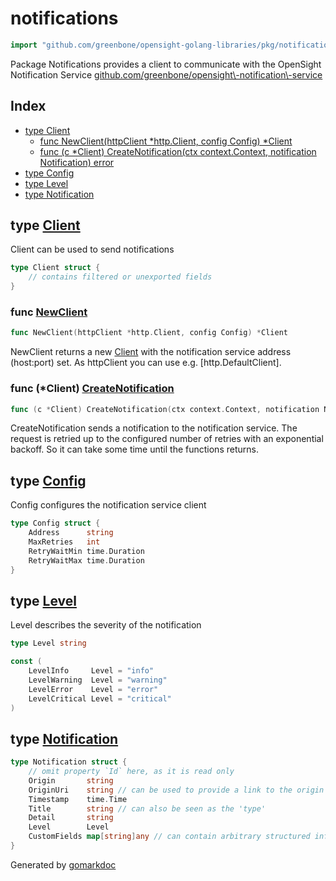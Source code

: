 <!-- gomarkdoc:embed:start -->

<!-- Code generated by gomarkdoc. DO NOT EDIT -->

# notifications

```go
import "github.com/greenbone/opensight-golang-libraries/pkg/notifications"
```

Package Notifications provides a client to communicate with the OpenSight Notification Service [github.com/greenbone/opensight\\\-notification\\\-service](<https://pkg.go.dev/github.com/greenbone/opensight-notification-service/>)

## Index

- [type Client](<#Client>)
  - [func NewClient\(httpClient \*http.Client, config Config\) \*Client](<#NewClient>)
  - [func \(c \*Client\) CreateNotification\(ctx context.Context, notification Notification\) error](<#Client.CreateNotification>)
- [type Config](<#Config>)
- [type Level](<#Level>)
- [type Notification](<#Notification>)


<a name="Client"></a>
## type [Client](<https://github.com/greenbone/opensight-golang-libraries/blob/main/pkg/notifications/notification.go#L26-L32>)

Client can be used to send notifications

```go
type Client struct {
    // contains filtered or unexported fields
}
```

<a name="NewClient"></a>
### func [NewClient](<https://github.com/greenbone/opensight-golang-libraries/blob/main/pkg/notifications/notification.go#L44>)

```go
func NewClient(httpClient *http.Client, config Config) *Client
```

NewClient returns a new [Client](<#Client>) with the notification service address \(host:port\) set. As httpClient you can use e.g. \[http.DefaultClient\].

<a name="Client.CreateNotification"></a>
### func \(\*Client\) [CreateNotification](<https://github.com/greenbone/opensight-golang-libraries/blob/main/pkg/notifications/notification.go#L57>)

```go
func (c *Client) CreateNotification(ctx context.Context, notification Notification) error
```

CreateNotification sends a notification to the notification service. The request is retried up to the configured number of retries with an exponential backoff. So it can take some time until the functions returns.

<a name="Config"></a>
## type [Config](<https://github.com/greenbone/opensight-golang-libraries/blob/main/pkg/notifications/notification.go#L35-L40>)

Config configures the notification service client

```go
type Config struct {
    Address      string
    MaxRetries   int
    RetryWaitMin time.Duration
    RetryWaitMax time.Duration
}
```

<a name="Level"></a>
## type [Level](<https://github.com/greenbone/opensight-golang-libraries/blob/main/pkg/notifications/model.go#L34>)

Level describes the severity of the notification

```go
type Level string
```

<a name="LevelInfo"></a>

```go
const (
    LevelInfo     Level = "info"
    LevelWarning  Level = "warning"
    LevelError    Level = "error"
    LevelCritical Level = "critical"
)
```

<a name="Notification"></a>
## type [Notification](<https://github.com/greenbone/opensight-golang-libraries/blob/main/pkg/notifications/model.go#L9-L18>)



```go
type Notification struct {
    // omit property `Id` here, as it is read only
    Origin       string
    OriginUri    string // can be used to provide a link to the origin
    Timestamp    time.Time
    Title        string // can also be seen as the 'type'
    Detail       string
    Level        Level
    CustomFields map[string]any // can contain arbitrary structured information about the notification
}
```

Generated by [gomarkdoc](<https://github.com/princjef/gomarkdoc>)


<!-- gomarkdoc:embed:end -->